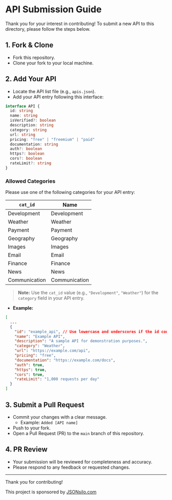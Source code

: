 # API Submission Guide

Thank you for your interest in contributing! To submit a new API to this directory, please follow the steps below.

## 1. Fork & Clone

- Fork this repository.
- Clone your fork to your local machine.

## 2. Add Your API

- Locate the API list file (e.g., `apis.json`).
- Add your API entry following this interface:

```typescript
interface API {
  id: string
  name: string
  isVerified?: boolean
  description: string
  category: string
  url: string
  pricing: "free" | "freemium" | "paid"
  documentation: string
  auth?: boolean
  https?: boolean
  cors?: boolean
  rateLimit?: string
}
```


### Allowed Categories

Please use one of the following categories for your API entry:

| `cat_id`       | Name          |
|----------------|---------------|
| Development    | Development   |
| Weather        | Weather       |
| Payment        | Payment       |
| Geography      | Geography     |
| Images         | Images        |
| Email          | Email         |
| Finance        | Finance       |
| News           | News          |
| Communication  | Communication |

> **Note:** 
> Use the `cat_id` value (e.g., `"Development"`, `"Weather"`) for the `category` field in your API entry.


- **Example:**

```json
[
  ...
  {
    "id": "example_api", // Use lowercase and underscores if the id contains spaces
    "name": "Example API",
    "description": "A sample API for demonstration purposes.",
    "category": "Weather",
    "url": "https://example.com/api",
    "pricing": "free",
    "documentation": "https://example.com/docs",
    "auth": true,
    "https": true,
    "cors": true,
    "rateLimit": "1,000 requests per day"
  }
]
```

## 3. Submit a Pull Request

- Commit your changes with a clear message.
  - Example: `Added [API name]`
- Push to your fork.
- Open a Pull Request (PR) to the `main` branch of this repository.

## 4. PR Review

- Your submission will be reviewed for completeness and accuracy.
- Please respond to any feedback or requested changes.

---

Thank you for contributing!

This project is sponsored by [JSONsilo.com](https://jsonsilo.com)
